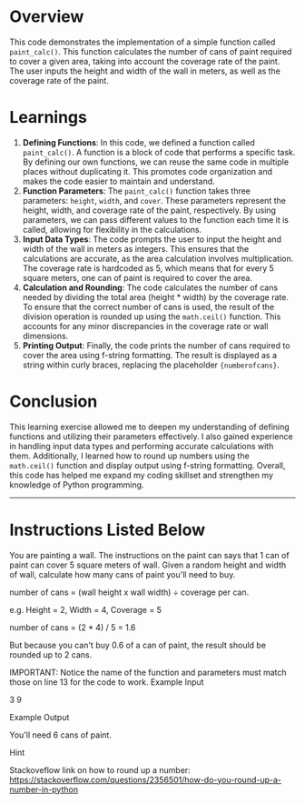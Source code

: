 # Overview
This code demonstrates the implementation of a simple function called `paint_calc()`. This function calculates the number of cans of paint required to cover a given area, taking into account the coverage rate of the paint. The user inputs the height and width of the wall in meters, as well as the coverage rate of the paint.

# Learnings
1. **Defining Functions**: In this code, we defined a function called `paint_calc()`. A function is a block of code that performs a specific task. By defining our own functions, we can reuse the same code in multiple places without duplicating it. This promotes code organization and makes the code easier to maintain and understand.
2. **Function Parameters**: The `paint_calc()` function takes three parameters: `height`, `width`, and `cover`. These parameters represent the height, width, and coverage rate of the paint, respectively. By using parameters, we can pass different values to the function each time it is called, allowing for flexibility in the calculations.
3. **Input Data Types**: The code prompts the user to input the height and width of the wall in meters as integers. This ensures that the calculations are accurate, as the area calculation involves multiplication. The coverage rate is hardcoded as 5, which means that for every 5 square meters, one can of paint is required to cover the area.
4. **Calculation and Rounding**: The code calculates the number of cans needed by dividing the total area (height * width) by the coverage rate. To ensure that the correct number of cans is used, the result of the division operation is rounded up using the `math.ceil()` function. This accounts for any minor discrepancies in the coverage rate or wall dimensions.
5. **Printing Output**: Finally, the code prints the number of cans required to cover the area using f-string formatting. The result is displayed as a string within curly braces, replacing the placeholder `{numberofcans}`.

# Conclusion
This learning exercise allowed me to deepen my understanding of defining functions and utilizing their parameters effectively. I also gained experience in handling input data types and performing accurate calculations with them. Additionally, I learned how to round up numbers using the `math.ceil()` function and display output using f-string formatting. Overall, this code has helped me expand my coding skillset and strengthen my knowledge of Python programming.


------------------
# Instructions Listed Below

You are painting a wall. The instructions on the paint can says that 1 can of paint can cover 5 square meters of wall. Given a random height and width of wall, calculate how many cans of paint you'll need to buy.

number of cans = (wall height x wall width) ÷ coverage per can.

e.g. Height = 2, Width = 4, Coverage = 5

number of cans = (2 \* 4) / 5
               = 1.6

But because you can't buy 0.6 of a can of paint, the result should be rounded up to 2 cans.

IMPORTANT: Notice the name of the function and parameters must match those on line 13 for the code to work.
Example Input

3
9

Example Output

You'll need 6 cans of paint.

Hint

Stackoveflow link on how to round up a number: https://stackoverflow.com/questions/2356501/how-do-you-round-up-a-number-in-python
